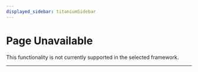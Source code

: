 ```yaml
---
displayed_sidebar: titaniumSidebar
---
```


# Page Unavailable

This functionality is not currently supported in the selected framework.

---
